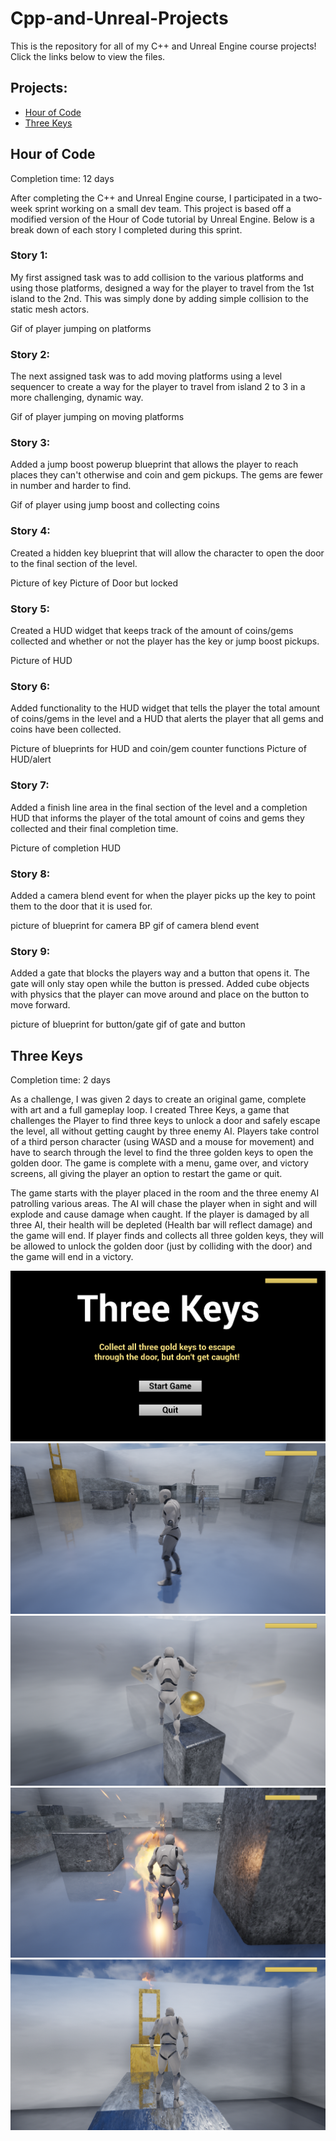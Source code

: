 # Cpp-and-Unreal-Projects
This is the repository for all of my C++ and Unreal Engine course projects! Click the links below to view the files.
## Projects:
- <a href="" target="_blank">Hour of Code</a>
- <a href="https://github.com/alvarezsound/Cpp-and-Unreal-Projects/tree/main/UnrealFinal" target="_blank">Three Keys</a>

## Hour of Code
Completion time: 12 days

After completing the C++ and Unreal Engine course, I participated in a two-week sprint working on a small dev team. This project is based off a modified version of the Hour of Code tutorial by Unreal Engine. Below is a break down of each story I completed during this sprint.

### Story 1: 
My first assigned task was to add collision to the various platforms and using those platforms, designed a way for the player to travel from the 1st island to the 2nd. This was simply done by adding simple collision to the static mesh actors.

Gif of player jumping on platforms

### Story 2: 
The next assigned task was to add moving platforms using a level sequencer to create a way for the player to travel from island 2 to 3 in a more challenging, dynamic way.

Gif of player jumping on moving platforms

### Story 3: 
Added a jump boost powerup blueprint that allows the player to reach places they can't otherwise and coin and gem pickups. The gems are fewer in number and harder to find.

Gif of player using jump boost and collecting coins

### Story 4: 
Created a hidden key blueprint that will allow the character to open the door to the final section of the level.

Picture of key
Picture of Door but locked

### Story 5: 
Created a HUD widget that keeps track of the amount of coins/gems collected and whether or not the player has the key or jump boost pickups.

Picture of HUD

### Story 6: 
Added functionality to the HUD widget that tells the player the total amount of coins/gems in the level and a HUD that alerts the player that all gems and coins have been collected.

Picture of blueprints for HUD and 
coin/gem counter functions
Picture of HUD/alert

### Story 7: 
Added a finish line area in the final section of the level and a completion HUD that informs the player of the total amount of coins and gems they collected and their final completion time.

Picture of completion HUD

### Story 8: 
Added a camera blend event for when the player picks up the key to point them to the door that it is used for.

picture of blueprint for camera BP
gif of camera blend event

### Story 9: 
Added a gate that blocks the players way and a button that opens it. The gate will only stay open while the button is pressed. Added cube objects with physics that the player can move around and place on the button to move forward.

picture of blueprint for button/gate
gif of gate and button


## Three Keys
Completion time: 2 days

As a challenge, I was given 2 days to create an original game, complete with art and a full gameplay loop. I created Three Keys, a game that challenges the Player to find three keys to unlock a door and safely escape the level, all without getting caught by three enemy AI. Players take control of a third person character (using WASD and a mouse for movement) and have to search through the level to find the three golden keys to open the golden door. The game is complete with a menu, game over, and victory screens, all giving the player an option to restart the game or quit. 

The game starts with the player placed in the room and the three enemy AI patrolling various areas. The AI will chase the player when in sight and will explode and cause damage when caught. If the player is damaged by all three AI, their health will be depleted (Health bar will reflect damage) and the game will end. If player finds and collects all three golden keys, they will be allowed to unlock the golden door (just by colliding with the door) and the game will end in a victory. 

![ThreeKeys](/Images/TK0.png)
![ThreeKeys](/Images/TK1.png)
![ThreeKeys](/Images/TK2.png)
![ThreeKeys](/Images/TK3.png)
![ThreeKeys](/Images/TK5.png)